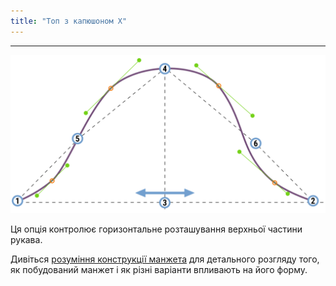 ```yaml
---
title: "Топ з капюшоном X"
---
```


***

![Горизонтальне розташування верхньої частини рукава](./sleevecaptopfactorx.svg)

Ця опція контролює горизонтальне розташування верхньої частини рукава.

<Tip>

Дивіться [розуміння конструкції манжета](/docs/designs/brian/options#understanding-the-sleevecap) для детального
розгляду того, як побудований манжет і як різні варіанти впливають на його форму.

</Tip>




